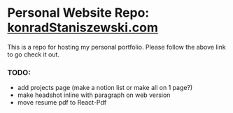 # Personal Website Repo: [konradStaniszewski.com](https://konradstaniszewski.com)

This is a repo for hosting my personal portfolio. Please follow the above link to go check it out.

### TODO:

- add projects page (make a notion list or make all on 1 page?)
- make headshot inline with paragraph on web version
- move resume pdf to React-Pdf
